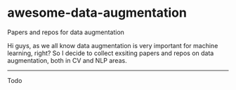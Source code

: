 # awesome-data-augmentation
Papers and repos for data augmentation

Hi guys, as we all know data augmentation is very important for machine learning, right?
So I decide to collect exsiting papers and repos on data augmentation, both in CV and NLP areas.

-------
Todo

